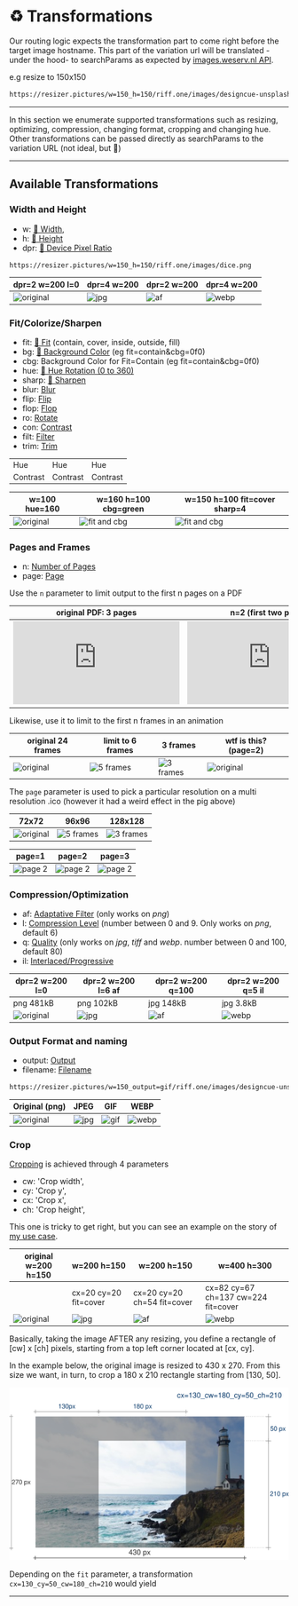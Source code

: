 # ♻️ Transformations

Our routing logic expects the transformation part to come right before the target image hostname. This part of the variation url will be translated -under the hood- to searchParams as expected by [images.weserv.nl API](https://images.weserv.nl/). 

e.g resize to 150x150

```html
https://resizer.pictures/w=150_h=150/riff.one/images/designcue-unsplash.jpg
```

<ShowCase>
<template v-slot:first_paragraph>
Except for the very first time they are requested (and inmediately cached), variations will answer from the edge at blazing speed, and will even survive for a few months if the original image is deleted. The image to the right doesn't exist but in Cloudflare's Cache.
</template>
<template v-slot:second_paragraph>The response headers will also hint the browser not to request this same asset for a year. While this isn't much of a feature, your browser will hopefully not need requesting it anytime soon and that will shave a couple of ms off.

</template>
<template v-slot:table>

 | w=150 h=150 |
|----------|
|![150x150](https://resizer.pictures/w=150_h=150/riff.one/images/designcue-unsplash.jpg)

</template>
</ShowCase>

----

In this section we enumerate supported transformations such as resizing, optimizing, compression, changing format, cropping and changing hue. Other transformations can be passed directly as searchParams to the variation URL (not ideal, but :shrug:)

----------
## Available Transformations



### Width and Height


-    w: [🔗 Width](https://images.weserv.nl/docs/size.html#width),
-    h: [🔗 Height](https://images.weserv.nl/docs/size.html#height)
- dpr: [🔗 Device Pixel Ratio](https://images.weserv.nl/docs/size.html#device-pixel-ratio)

```html
https://resizer.pictures/w=150_h=150/riff.one/images/dice.png
```

| dpr=2 w=200 l=0 | dpr=4 w=200 | dpr=2 w=200   | dpr=4 w=200 |
|----------|------|---------|  --  |
|![original](https://resizer.pictures/dpr=2_w=200_png_l=0/riff.one/images/dice.png) |![jpg](https://resizer.pictures/dpr=4_w=200_png_l=6_af/riff.one/images/dice.png) |  ![af](https://resizer.pictures/dpr=2_w=200_jpg_q=100/riff.one/images/designcue-unsplash.jpg)  |  ![webp](https://resizer.pictures/dpr=2_w=200_jpg_q=5/riff.one/images/designcue-unsplash.jpg) |  



### Fit/Colorize/Sharpen

 - fit: [🔗 Fit](https://images.weserv.nl/docs/fit.html) (contain, cover, inside, outside, fill)
 - bg: [🔗 Background Color](https://images.weserv.nl/docs/adjustment.html#background) (eg  fit=contain&cbg=0f0)
 - cbg: Background Color for Fit=Contain (eg  fit=contain&cbg=0f0)
 - hue: [🔗 Hue Rotation (0 to 360) ](https://images.weserv.nl/docs/adjustment.html#hue-rotation)
 - sharp: [🔗 Sharpen](https://images.weserv.nl/docs/adjustment.html#sharpen)
 - blur: [ Blur](https://images.weserv.nl/docs/adjustment.html#blur)
 - flip: [Flip](https://images.weserv.nl/docs/adjustment.html#flip)
 - flop: [Flop](https://images.weserv.nl/docs/adjustment.html#flop)
 - ro: [Rotate](https://images.weserv.nl/docs/adjustment.html#rotate)
 - con: [Contrast](https://images.weserv.nl/docs/adjustment.html#contrast)
 - filt: [Filter](https://images.weserv.nl/docs/adjustment.html#filter)
 - trim: [Trim](https://images.weserv.nl/docs/adjustment.html#trim) 

| |   |   |
|----------|------|---------|  
| <image-transform transform="w=200_hue=160">Hue</image-transform> | <image-transform transform="w=200_blur=2">Hue</image-transform> | <image-transform transform="w=200_sharp=3">Hue</image-transform> |
| <image-transform transform="w=200_con=3">Contrast</image-transform> | <image-transform transform="w=200_con=3">Contrast</image-transform> | <image-transform transform="w=200_con=3">Contrast</image-transform> | 

| w=100 hue=160 | w=160 h=100 cbg=green |  w=150 h=100 fit=cover sharp=4  |
|----------|------|---------|  
|![original](https://resizer.pictures/w=100_hue=160/riff.one/images/designcue-unsplash.jpg) |![fit and cbg](https://resizer.pictures/w=160_h=100_cbg=green/riff.one/images/designcue-unsplash.jpg) |  ![fit and cbg](https://resizer.pictures/w=150_h=100_fit=cover&sharp=4/riff.one/images/designcue-unsplash.jpg) |  

### Pages and Frames

- n: [Number of Pages](https://images.weserv.nl/docs/format.html#number-of-pages) 
- page: [Page](https://images.weserv.nl/docs/format.html#page)

Use the `n` parameter to limit output to the first n  pages on a PDF 


| original PDF: 3 pages  |  n=2 (first two pages) |n=1 (only page 1) |
|----------|------|---------|
|![original](https://resizer.pictures/w=300/riff.one/img/sample_3pages.pdf) |![page 1](https://resizer.pictures/w=300_n=2/riff.one/img/sample_3pages.pdf) |  ![page 2](https://resizer.pictures/w=300_n=1/riff.one/img/sample_3pages.pdf) |     

Likewise, use it to limit to the first n frames in an animation 

| original 24 frames | limit to 6 frames | 3 frames | wtf is this? (page=2) |
|----------|------|---------|   -- |
|![original](https://resizer.pictures/w=300/riff.one/img/pig.gif) |![5 frames](https://resizer.pictures/w=300_n=6/riff.one/img/pig.gif) | ![3 frames](https://resizer.pictures/w=300_n=3/riff.one/img/pig.gif) |![original](https://resizer.pictures/w=300_page=2/riff.one/img/pig.gif) |

The `page` parameter is used to pick a particular resolution on a multi resolution .ico (however it had a weird effect in the pig above)

| 72x72 | 96x96 | 128x128 |
|----------|------|---------|  
|![original](https://resizer.pictures/page=1/riff.one/img/multi_res.ico) |![5 frames](https://resizer.pictures/page=2/riff.one/img/multi_res.ico) | ![3 frames](https://resizer.pictures/page=3/riff.one/img/multi_res.ico) |  


| page=1 | page=2 | page=3 |
|----------|------|---------|  
|![page 2](https://resizer.pictures/w=300_page=1_png/riff.one/img/banners.tiff) |![page 2](https://resizer.pictures/w=300_page=2_png/riff.one/img/banners.tiff)| ![page 2](https://resizer.pictures/w=300_page=-2_png/riff.one/img/banners.tiff) |  





 ### Compression/Optimization

- af: [Adaptative Filter](https://images.weserv.nl/docs/format.html#adaptive-filter) (only works on *png*)
- l: [Compression Level](https://images.weserv.nl/docs/format.html#compression-level) (number between 0 and 9. Only works on *png*, default 6)
- q: [Quality](https://images.weserv.nl/docs/format.html#quality) (only works on *jpg*, *tiff* and *webp*. number between 0 and 100, default 80)
- il: [Interlaced/Progressive](https://images.weserv.nl/docs/format.html#interlace-progressive)


| dpr=2 w=200 l=0 | dpr=2 w=200 l=6 af | dpr=2 w=200 q=100   | dpr=2 w=200 q=5 il |
|----------|------|---------|  --  |
| png 481kB | png 102kB | jpg 148kB| jpg 3.8kB  |
|![original](https://resizer.pictures/dpr=2_w=200_png_l=0/riff.one/images/dice.png) |![jpg](https://resizer.pictures/dpr=2_w=200_png_l=6_af/riff.one/images/dice.png) |  ![af](https://resizer.pictures/dpr=2_w=200_jpg_q=100/riff.one/images/designcue-unsplash.jpg)  |  ![webp](https://resizer.pictures/dpr=2_w=200_jpg_q=5/riff.one/images/designcue-unsplash.jpg) |  



### Output Format and naming

- output: [Output](https://images.weserv.nl/docs/format.html#output)
- filename: [Filename](https://images.weserv.nl/docs/format.html#filename)

```html
https://resizer.pictures/w=150_output=gif/riff.one/images/designcue-unsplash.jpg
```

| Original (png) | JPEG |   GIF   | WEBP |
|----------|------|---------|  --  |
|![original](https://resizer.pictures/w=150_png/riff.one/images/designcue-unsplash.jpg) |![jpg](https://resizer.pictures/hue=90_w=150_jpg/riff.one/images/designcue-unsplash.jpg) |  ![gif](https://resizer.pictures/hue=180_w=150_gif/riff.one/images/designcue-unsplash.jpg) |  ![webp](https://resizer.pictures/hue=270_w=150_output=webp/riff.one/images/designcue-unsplash.jpg) |  


### Crop

[Cropping](https://images.weserv.nl/docs/crop.html#rectangle-crop) is achieved through 4 parameters

-  cw: 'Crop width',
-  cy: 'Crop y',
-  cx: 'Crop x',
-  ch: 'Crop height',

This one is tricky to get right, but you can see an example on the story of [my use case](use_cases.md). 

| original w=200 h=150 | w=200 h=150 | w=200 h=150 |  w=400 h=300  |
|----------|------|---------|  --  |
|  | cx=20 cy=20 fit=cover| cx=20 cy=20 ch=54 fit=cover| cx=82 cy=67 ch=137 cw=224 fit=cover|
|![original](https://resizer.pictures/w=200_h=150/riff.one/images/printable_chart.png) |![jpg](https://resizer.pictures/w=200_h=150_cx=20_cy=20_fit=cover/riff.one/images/printable_chart.png) |  ![af](https://resizer.pictures/w=200_h=150_cx=20_cy=20_ch=54_fit=cover/riff.one/images/printable_chart.png)  |  ![webp](https://resizer.pictures/w=400_h=300_cx=82_cy=67_ch=137_cw=224_fit=cover/riff.one/images/printable_chart.png) |  

Basically, taking the image AFTER any resizing, you define a rectangle of [cw] x [ch] pixels, starting from a top left corner located at [cx, cy]. 

In the example below, the original image is resized to 430 x 270. From this size we want, in turn, to crop a 180 x 210 rectangle starting from [130, 50].

![cropping](../docs/images/crop.png)

Depending on the `fit` parameter, a transformation `cx=130_cy=50_cw=180_ch=210` would yield 

--------------


